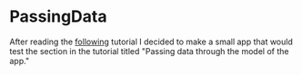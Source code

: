 # PassingData
After reading the <a href="http://matteomanferdini.com/how-ios-view-controllers-communicate-with-each-other/">following</a> tutorial I decided to make a small app that would test the section in the tutorial titled "Passing data through the model of the app."
